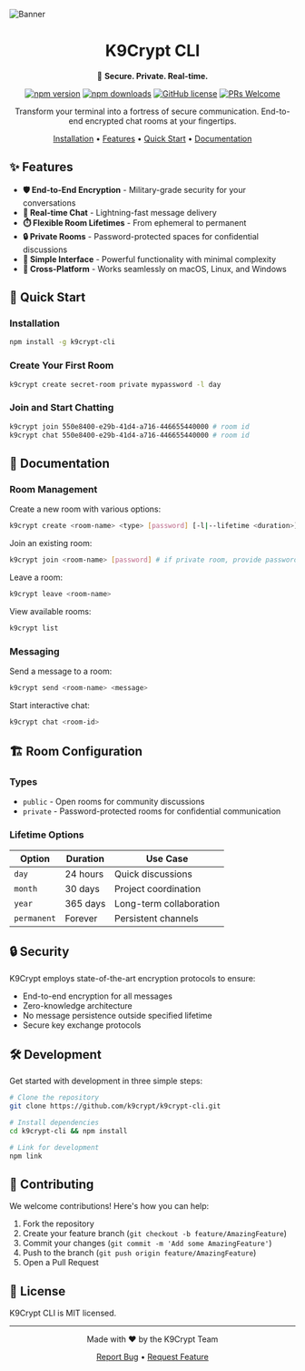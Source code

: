 ![Banner](https://www.upload.ee/image/17729869/k9crypt-cli.png)

<div align="center">

# K9Crypt CLI

🔐 **Secure. Private. Real-time.**

[![npm version](https://img.shields.io/npm/v/k9crypt-cli.svg?style=flat-square)](https://www.npmjs.org/package/k9crypt-cli)
[![npm downloads](https://img.shields.io/npm/dm/k9crypt-cli.svg?style=flat-square)](https://npm-stat.com/charts.html?package=k9crypt-cli)
[![GitHub license](https://img.shields.io/github/license/k9crypt/k9crypt-cli?style=flat-square)](https://github.com/k9crypt/k9crypt-cli/blob/main/LICENSE)
[![PRs Welcome](https://img.shields.io/badge/PRs-welcome-brightgreen.svg?style=flat-square)](https://github.com/k9crypt/k9crypt-cli/pulls)

Transform your terminal into a fortress of secure communication.
End-to-end encrypted chat rooms at your fingertips.

[Installation](#installation) • [Features](#features) • [Quick Start](#quick-start) • [Documentation](#documentation)

</div>

## ✨ Features

- **🛡️ End-to-End Encryption** - Military-grade security for your conversations
- **🚀 Real-time Chat** - Lightning-fast message delivery
- **⏱️ Flexible Room Lifetimes** - From ephemeral to permanent
- **🔒 Private Rooms** - Password-protected spaces for confidential discussions
- **🎯 Simple Interface** - Powerful functionality with minimal complexity
- **📱 Cross-Platform** - Works seamlessly on macOS, Linux, and Windows

## 🚀 Quick Start

### Installation
```bash
npm install -g k9crypt-cli
```

### Create Your First Room
```bash
k9crypt create secret-room private mypassword -l day
```

### Join and Start Chatting

```bash
k9crypt join 550e8400-e29b-41d4-a716-446655440000 # room id
k9crypt chat 550e8400-e29b-41d4-a716-446655440000 # room id
```


## 📖 Documentation

### Room Management

Create a new room with various options:
```bash
k9crypt create <room-name> <type> [password] [-l|--lifetime <duration>]
```

Join an existing room:
```bash
k9crypt join <room-name> [password] # if private room, provide password
```

Leave a room:
```bash
k9crypt leave <room-name>
```

View available rooms:
```bash
k9crypt list
```

### Messaging

Send a message to a room:
```bash
k9crypt send <room-name> <message>
```

Start interactive chat:
```bash
k9crypt chat <room-id>
```

## 🏗️ Room Configuration

### Types
- `public` - Open rooms for community discussions
- `private` - Password-protected rooms for confidential communication

### Lifetime Options
| Option | Duration | Use Case |
|--------|----------|----------|
| `day` | 24 hours | Quick discussions |
| `month` | 30 days | Project coordination |
| `year` | 365 days | Long-term collaboration |
| `permanent` | Forever | Persistent channels |

## 🔒 Security

K9Crypt employs state-of-the-art encryption protocols to ensure:
- End-to-end encryption for all messages
- Zero-knowledge architecture
- No message persistence outside specified lifetime
- Secure key exchange protocols

## 🛠️ Development

Get started with development in three simple steps:

```bash
# Clone the repository
git clone https://github.com/k9crypt/k9crypt-cli.git

# Install dependencies
cd k9crypt-cli && npm install

# Link for development
npm link
```

## 🤝 Contributing

We welcome contributions! Here's how you can help:

1. Fork the repository
2. Create your feature branch (`git checkout -b feature/AmazingFeature`)
3. Commit your changes (`git commit -m 'Add some AmazingFeature'`)
4. Push to the branch (`git push origin feature/AmazingFeature`)
5. Open a Pull Request

## 📄 License

K9Crypt CLI is MIT licensed.

---

<div align="center">

Made with ❤️ by the K9Crypt Team

[Report Bug](https://github.com/k9crypt/k9crypt-cli/issues) • [Request Feature](https://github.com/k9crypt/k9crypt-cli/issues)

</div>